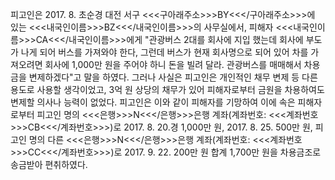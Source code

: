 피고인은 2017. 8. 초순경 대전 서구 <<<구아래주소>>>BY<<</구아래주소>>>에 있는 <<<내국인이름>>>BZ<<</내국인이름>>>의 사무실에서, 피해자 <<<내국인이름>>>CA<<</내국인이름>>>에게 "관광버스 2대를 회사에 지입 했는데 회사에 부도가 나게 되어 버스를 가져와야 한다, 그런데 버스가 현재 회사명으로 되어 있어 차를 가져오려면 회사에 1,000만 원을 주어야 하니 돈을 빌려 달라. 관광버스를 매매해서 차용금을 변제하겠다"고 말을 하였다. 그러나 사실은 피고인은 개인적인 채무 변제 등 다른 용도로 사용할 생각이었고, 3억 원 상당의 채무가 있어 피해자로부터 금원을 차용하여도 변제할 의사나 능력이 없었다.
피고인은 이와 같이 피해자를 기망하여 이에 속은 피해자로부터 피고인 명의 <<<은행>>>N<<</은행>>>은행 계좌(계좌번호: <<<계좌번호>>>CB<<</계좌번호>>>)로 2017. 8. 20.경 1,000만 원, 2017. 8. 25. 500만 원, 피고인 명의 다른 <<<은행>>>N<<</은행>>>은행 계좌(계좌번호: <<<계좌번호>>>CC<<</계좌번호>>>)로 2017. 9. 22. 200만 원 합계 1,700만 원을 차용금조로 송금받아 편취하였다.